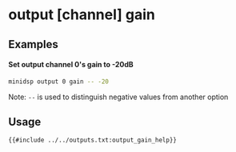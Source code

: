 # output [channel] gain

## Examples

#### Set output channel 0's gain to -20dB
```bash
minidsp output 0 gain -- -20
```

Note: `--` is used to distinguish negative values from another option

## Usage
```
{{#include ../../outputs.txt:output_gain_help}}
```
